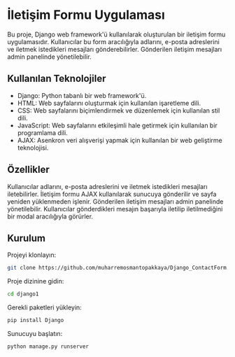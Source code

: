 # İletişim Formu Uygulaması
Bu proje, Django web framework'ü kullanılarak oluşturulan bir iletişim formu uygulamasıdır. Kullanıcılar bu form aracılığıyla adlarını, e-posta adreslerini ve iletmek istedikleri mesajları gönderebilirler. Gönderilen iletişim mesajları admin panelinde yönetilebilir.

## Kullanılan Teknolojiler
- Django: Python tabanlı bir web framework'ü.
- HTML: Web sayfalarını oluşturmak için kullanılan işaretleme dili.
- CSS: Web sayfalarını biçimlendirmek ve düzenlemek için kullanılan stil dili.
- JavaScript: Web sayfalarını etkileşimli hale getirmek için kullanılan bir programlama dili.
- AJAX: Asenkron veri alışverişi yapmak için kullanılan bir web geliştirme teknolojisi.

## Özellikler
Kullanıcılar adlarını, e-posta adreslerini ve iletmek istedikleri mesajları iletebilirler.
İletişim formu AJAX kullanılarak sunucuya gönderilir ve sayfa yeniden yüklenmeden işlenir.
Gönderilen iletişim mesajları admin panelinde yönetilebilir.
Kullanıcılar gönderdikleri mesajın başarıyla iletilip iletilmediğini bir modal aracılığıyla görürler.

## Kurulum
Projeyi klonlayın:
 ```bash
git clone https://github.com/muharremosmantopakkaya/Django_ContactForm.git
```
Proje dizinine gidin:
 ```bash
cd django1
```
Gerekli paketleri yükleyin:
 ```bash
pip install Django
```
Sunucuyu başlatın:
 ```bash
python manage.py runserver
```
